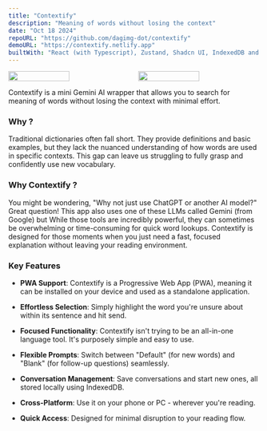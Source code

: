 ```yaml
---
title: "Contextify"
description: "Meaning of words without losing the context"
date: "Oct 18 2024"
repoURL: "https://github.com/dagimg-dot/contextify"
demoURL: "https://contextify.netlify.app"
builtWith: "React (with Typescript), Zustand, Shadcn UI, IndexedDB and Tailwind CSS"
---
```


<div style="display: flex; justify-content: space-between; align-items: center; gap: 1rem;">
    <img style="width: 50%;" src="https://i.imgur.com/nUsEPRi.png" />
    <img style="width: 50%;" src="https://i.imgur.com/ZM7DNhC.png" />
</div>

Contextify is a mini Gemini AI wrapper that allows you to search for meaning of words without losing the context with minimal effort.

### Why ?

Traditional dictionaries often fall short. They provide definitions and basic examples, but they lack the nuanced understanding of how words are used in specific contexts. This gap can leave us struggling to fully grasp and confidently use new vocabulary.

### Why Contextify ?

You might be wondering, "Why not just use ChatGPT or another AI model?" Great question! This app also uses one of these LLMs called Gemini (from Google) but While those tools are incredibly powerful, they can sometimes be overwhelming or time-consuming for quick word lookups. Contextify is designed for those moments when you just need a fast, focused explanation without leaving your reading environment.

### Key Features

- **PWA Support**: Contextify is a Progressive Web App (PWA), meaning it can be installed on your device and used as a standalone application.

- **Effortless Selection**: Simply highlight the word you're unsure about within its sentence and hit send.

- **Focused Functionality**: Contextify isn't trying to be an all-in-one language tool. It's purposely simple and easy to use.

- **Flexible Prompts**: Switch between "Default" (for new words) and "Blank" (for follow-up questions) seamlessly.

- **Conversation Management**: Save conversations and start new ones, all stored locally using IndexedDB.

- **Cross-Platform**: Use it on your phone or PC - wherever you're reading.

- **Quick Access**: Designed for minimal disruption to your reading flow.
